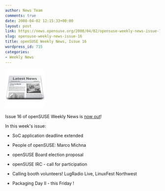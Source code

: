 ```yaml
---
author: News Team
comments: true
date: 2008-04-02 12:15:33+00:00
layout: post
link: https://news.opensuse.org/2008/04/02/opensuse-weekly-news-issue-16/
slug: opensuse-weekly-news-issue-16
title: openSUSE Weekly News, Issue 16
wordpress_id: 715
categories:
- Weekly News
---
```


![news](/wp-content/uploads/2007/11/knewsticker.png)

Issue 16 of openSUSE Weekly News is [now out](http://en.opensuse.org/OpenSUSE_Weekly_News/16)!

In this week's issue:




  * SoC application deadline extended


  * People of openSUSE: Marco Michna


  * openSUSE Board election proposal


  * openSUSE IRC - call for participation


  * Calling booth volunteers! LugRadio Live, LinuxFest Northwest


  * Packaging Day II - this Friday !


